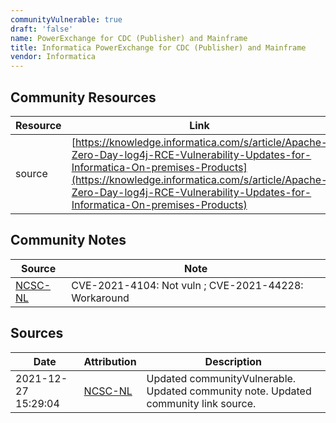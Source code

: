 ```yaml
---
communityVulnerable: true
draft: 'false'
name: PowerExchange for CDC (Publisher) and Mainframe
title: Informatica PowerExchange for CDC (Publisher) and Mainframe
vendor: Informatica
---
```



## Community Resources
| Resource | Link |
| --- | --- |
| source | [https://knowledge.informatica.com/s/article/Apache-Zero-Day-log4j-RCE-Vulnerability-Updates-for-Informatica-On-premises-Products](https://knowledge.informatica.com/s/article/Apache-Zero-Day-log4j-RCE-Vulnerability-Updates-for-Informatica-On-premises-Products) |

## Community Notes
| Source | Note |
| --- | --- |
| [NCSC-NL](https://github.com/NCSC-NL/log4shell/blob/main/software/README.md) | CVE-2021-4104: Not vuln ; CVE-2021-44228: Workaround </ul> |

## Sources
| Date | Attribution | Description |
| --- | --- | --- |
| 2021-12-27 15:29:04 | [NCSC-NL](https://github.com/NCSC-NL/log4shell/blob/main/software/README.md) | Updated communityVulnerable. Updated community note. Updated community link source.  |
